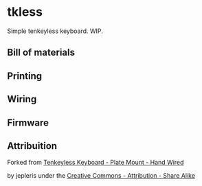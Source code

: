 # tkless

Simple tenkeyless keyboard. WIP.


## Bill of materials


## Printing


## Wiring


## Firmware


## Attribuition

Forked from [Tenkeyless Keyboard - Plate Mount - Hand Wired](https://www.thingiverse.com/thing:4129809)

by jepleris under the [Creative Commons - Attribution - Share Alike](LICENSE.md)
